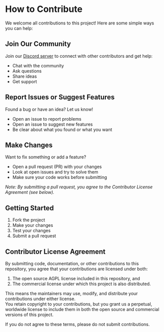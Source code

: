 # How to Contribute

We welcome all contributions to this project! Here are some simple ways you can help:

## Join Our Community
Join our [Discord server](https://discord.com/invite/GSknuxubZK) to connect with other contributors and get help:
- Chat with the community
- Ask questions
- Share ideas
- Get support

## Report Issues or Suggest Features
Found a bug or have an idea? Let us know!
- Open an issue to report problems
- Open an issue to suggest new features
- Be clear about what you found or what you want

## Make Changes
Want to fix something or add a feature?
- Open a pull request (PR) with your changes
- Look at open issues and try to solve them
- Make sure your code works before submitting

*Note: By submitting a pull request, you agree to the Contributor License Agreement (see below).*

## Getting Started
1. Fork the project
2. Make your changes
3. Test your changes
4. Submit a pull request

## Contributor License Agreement

By submitting code, documentation, or other contributions to this repository, you agree that your contributions are licensed under both:

1. The open source AGPL license included in this repository, and  
2. The commercial license under which this project is also distributed.  

This means the maintainers may use, modify, and distribute your contributions under either license.  
You retain copyright to your contributions, but you grant us a perpetual, worldwide license to include them in both the open source and commercial versions of this project.  

If you do not agree to these terms, please do not submit contributions.
